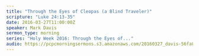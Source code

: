 ```yaml
---
title: "Through the Eyes of Cleopas (a Blind Traveler)"
scripture: "Luke 24:13-35"
date: 2016-03-27T11:00:00Z
speaker: Mark Davis
sermon_type: morning
series: "Holy Week 2016: Through the Eyes of..."
audio: https://pcpcmorningsermons.s3.amazonaws.com/20160327_davis-56fa06eaebfab.mp3 
---
```



